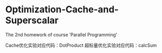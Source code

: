 # Optimization-Cache-and-Superscalar
The 2nd homework of  course 'Parallel Programming'

Cache优化实验对应代码：DotProduct
超标量优化实验对应代码：calcSum
